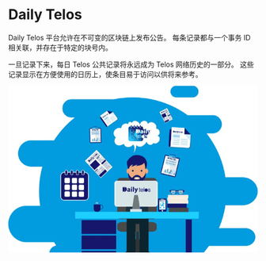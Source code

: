 # Daily Telos

<p>Daily Telos 平台允许在不可变的区块链上发布公告。&nbsp;每条记录都与一个事务 ID 相关联，并存在于特定的块号内。</p>
<p>一旦记录下来，每日 Telos 公共记录将永远成为 Telos 网络历史的一部分。&nbsp;这些记录显示在方便使用的日历上，使条目易于访问以供将来参考。</p>

![dailytelos-dapp-other-telos-image2_819cc9b632204e9e3fded2093c23b082](dailytelos-dapp-other-telos-image2_819cc9b632204e9e3fded2093c23b082.png)

